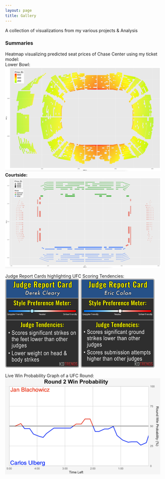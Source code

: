 ```yaml
---
layout: page
title: Gallery
---
```


A collection of visualizations from my various projects & Analysis

### Summaries
Heatmap visualizing predicted seat prices of Chase Center using my ticket model: &nbsp;<br>
Lower Bowl: &nbsp;<br>
<img src="/assets/nba/lb_heatmap.png" alt="Image" width="600"/>
**Courtside:** &nbsp;<br>
<img src="/assets/nba/cs_size_graph.png" alt="Image" width="600"/> 

Judge Report Cards highlighting UFC Scoring Tendencies: &nbsp;<br>
<img src="/assets/ufc/cleary_report_card.png" alt="Image" width="240"/>
<img src="/assets/ufc/colon_report_card.png" alt="Image" width="240"/> 

Live Win Probability Graph of a UFC Round: &nbsp;<br>
<img src="/assets/ufc/win_prob_graph.png" alt="Image" width="700"/>


